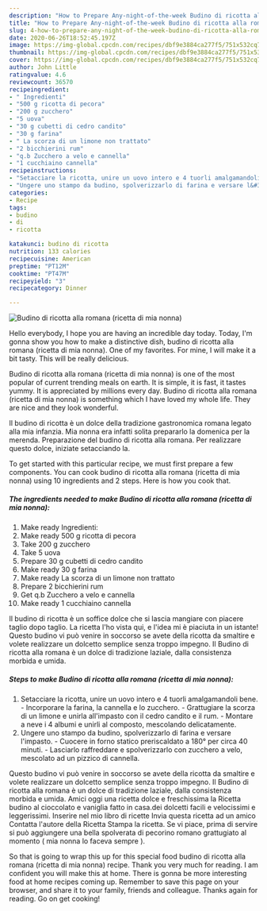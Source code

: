 ```yaml
---
description: "How to Prepare Any-night-of-the-week Budino di ricotta alla romana (ricetta di mia nonna)"
title: "How to Prepare Any-night-of-the-week Budino di ricotta alla romana (ricetta di mia nonna)"
slug: 4-how-to-prepare-any-night-of-the-week-budino-di-ricotta-alla-romana-ricetta-di-mia-nonna
date: 2020-06-26T18:52:45.197Z
image: https://img-global.cpcdn.com/recipes/dbf9e3884ca277f5/751x532cq70/budino-di-ricotta-alla-romana-ricetta-di-mia-nonna-recipe-main-photo.jpg
thumbnail: https://img-global.cpcdn.com/recipes/dbf9e3884ca277f5/751x532cq70/budino-di-ricotta-alla-romana-ricetta-di-mia-nonna-recipe-main-photo.jpg
cover: https://img-global.cpcdn.com/recipes/dbf9e3884ca277f5/751x532cq70/budino-di-ricotta-alla-romana-ricetta-di-mia-nonna-recipe-main-photo.jpg
author: John Little
ratingvalue: 4.6
reviewcount: 36570
recipeingredient:
- " Ingredienti"
- "500 g ricotta di pecora"
- "200 g zucchero"
- "5 uova"
- "30 g cubetti di cedro candito"
- "30 g farina"
- " La scorza di un limone non trattato"
- "2 bicchierini rum"
- "q.b Zucchero a velo e cannella"
- "1 cucchiaino cannella"
recipeinstructions:
- "Setacciare la ricotta, unire un uovo intero e 4 tuorli amalgamandoli bene. Incorporare la farina, la cannella e lo zucchero. Grattugiare la scorza di un limone e unirla all&#39;impasto con il cedro candito e il rum. Montare a neve i 4 albumi e unirli al composto, mescolando delicatamente."
- "Ungere uno stampo da budino, spolverizzarlo di farina e versare l&#39;impasto. Cuocere in forno statico preriscaldato a 180° per circa 40 minuti. Lasciarlo raffreddare e spolverizzarlo con zucchero a velo, mescolato ad un pizzico di cannella."
categories:
- Recipe
tags:
- budino
- di
- ricotta

katakunci: budino di ricotta 
nutrition: 133 calories
recipecuisine: American
preptime: "PT12M"
cooktime: "PT47M"
recipeyield: "3"
recipecategory: Dinner

---
```



![Budino di ricotta alla romana (ricetta di mia nonna)](https://img-global.cpcdn.com/recipes/dbf9e3884ca277f5/751x532cq70/budino-di-ricotta-alla-romana-ricetta-di-mia-nonna-recipe-main-photo.jpg)

Hello everybody, I hope you are having an incredible day today. Today, I'm gonna show you how to make a distinctive dish, budino di ricotta alla romana (ricetta di mia nonna). One of my favorites. For mine, I will make it a bit tasty. This will be really delicious.

Budino di ricotta alla romana (ricetta di mia nonna) is one of the most popular of current trending meals on earth. It is simple, it is fast, it tastes yummy. It is appreciated by millions every day. Budino di ricotta alla romana (ricetta di mia nonna) is something which I have loved my whole life. They are nice and they look wonderful.

Il budino di ricotta è un dolce della tradizione gastronomica romana legato alla mia infanzia. Mia nonna era infatti solita prepararlo la domenica per la merenda. Preparazione del budino di ricotta alla romana. Per realizzare questo dolce, iniziate setacciando la.


To get started with this particular recipe, we must first prepare a few components. You can cook budino di ricotta alla romana (ricetta di mia nonna) using 10 ingredients and 2 steps. Here is how you cook that.

<!--inarticleads1-->

##### The ingredients needed to make Budino di ricotta alla romana (ricetta di mia nonna):

1. Make ready  Ingredienti:
1. Make ready 500 g ricotta di pecora
1. Take 200 g zucchero
1. Take 5 uova
1. Prepare 30 g cubetti di cedro candito
1. Make ready 30 g farina
1. Make ready  La scorza di un limone non trattato
1. Prepare 2 bicchierini rum
1. Get q.b Zucchero a velo e cannella
1. Make ready 1 cucchiaino cannella


Il budino di ricotta è un soffice dolce che si lascia mangiare con piacere taglio dopo taglio. La ricetta l&#39;ho vista qui, e l&#39;idea mi è piaciuta in un istante! Questo budino vi può venire in soccorso se avete della ricotta da smaltire e volete realizzare un dolcetto semplice senza troppo impegno. Il Budino di ricotta alla romana è un dolce di tradizione laziale, dalla consistenza morbida e umida. 

<!--inarticleads2-->

##### Steps to make Budino di ricotta alla romana (ricetta di mia nonna):

1. Setacciare la ricotta, unire un uovo intero e 4 tuorli amalgamandoli bene. - Incorporare la farina, la cannella e lo zucchero. - Grattugiare la scorza di un limone e unirla all&#39;impasto con il cedro candito e il rum. - Montare a neve i 4 albumi e unirli al composto, mescolando delicatamente.
1. Ungere uno stampo da budino, spolverizzarlo di farina e versare l&#39;impasto. - Cuocere in forno statico preriscaldato a 180° per circa 40 minuti. - Lasciarlo raffreddare e spolverizzarlo con zucchero a velo, mescolato ad un pizzico di cannella.


Questo budino vi può venire in soccorso se avete della ricotta da smaltire e volete realizzare un dolcetto semplice senza troppo impegno. Il Budino di ricotta alla romana è un dolce di tradizione laziale, dalla consistenza morbida e umida. Amici oggi una ricetta dolce e freschissima la Ricetta budino al cioccolato e vaniglia fatto in casa.dei dolcetti facili e velocissimi e leggerissimi. Inserire nel mio libro di ricette Invia questa ricetta ad un amico Contatta l&#39;autore della Ricetta Stampa la ricetta. Se vi piace, prima di servire si può aggiungere una bella spolverata di pecorino romano grattugiato al momento ( mia nonna lo faceva sempre ). 

So that is going to wrap this up for this special food budino di ricotta alla romana (ricetta di mia nonna) recipe. Thank you very much for reading. I am confident you will make this at home. There is gonna be more interesting food at home recipes coming up. Remember to save this page on your browser, and share it to your family, friends and colleague. Thanks again for reading. Go on get cooking!
